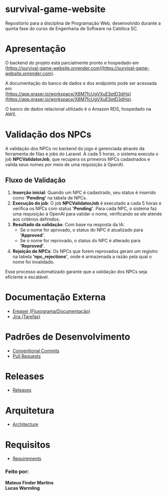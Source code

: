 # survival-game-website
Repositório para a disciplina de Programação Web, desenvolvido durante a quinta fase do curso de Engenharia de Software na Católica SC.
# Apresentação

O backend do projeto está parcialmente pronto e hospedado em  
[https://survival-game-website.onrender.com](https://survival-game-website.onrender.com).  

A documentação do banco de dados e dos endpoints pode ser acessada em  
[https://app.eraser.io/workspace/X8M7fcUgVXuESetD3dHq](https://app.eraser.io/workspace/X8M7fcUgVXuESetD3dHq).  

O banco de dados relacional utilizado é o Amazon RDS, hospedado na AWS.

# Validação dos NPCs

A validação dos NPCs no backend do jogo é gerenciada através da ferramenta de filas e jobs do Laravel. A cada 5 horas, o sistema executa o job **NPCValidatorJob**, que recupera os primeiros NPCs cadastrados e valida seus nomes por meio de uma requisição à OpenAI.

## Fluxo de Validação

1. **Inserção inicial**: Quando um NPC é cadastrado, seu status é inserido como **'Pending'** na tabela de NPCs.
2. **Execução do job**: O job **NPCValidatorJob** é executado a cada 5 horas e verifica os NPCs com status **'Pending'**. Para cada NPC, o sistema faz uma requisição à OpenAI para validar o nome, verificando se ele atende aos critérios definidos.
3. **Resultado da validação**: Com base na resposta da IA:
   - Se o nome for aprovado, o status do NPC é atualizado para **'Approved'**.
   - Se o nome for reprovado, o status do NPC é alterado para **'Reproved'**.
4. **Rejeição de NPCs**: Os NPCs que forem reprovados geram um registro na tabela **'npc_rejections'**, onde é armazenada a razão pela qual o nome foi invalidado.

Esse processo automatizado garante que a validação dos NPCs seja eficiente e escalável.

# Documentação Externa 
- [Ereaser (Fluxograma/Documentação)](https://app.eraser.io/workspace/4tiB9E65AJS6R6aDpp0W)
- [Jira (Tarefas)](https://criminal-cases.atlassian.net)
# Padrões de Desenvolvimento
- [Conventional Commits](./docs/patterns/conventional-commits.md)
- [Pull Requests](./docs/patterns/pull-requests.md)
# Releases
- [Releases](./docs/releases.md)
# Arquitetura
- [Architecture](./docs/architecture.md)
# Requisitos
- [Requirements](./docs/requirements.md)
### Feito por:  

**Mateus Finder Martins**  
**Lucas Warmling**
